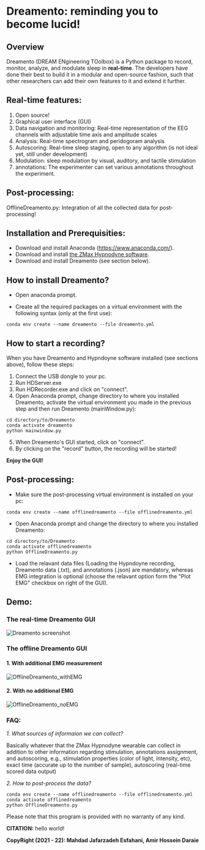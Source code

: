 # Dreamento: reminding you to become lucid!

## Overview

Dreamento (DREAM ENgineering TOolbox) is a Python package to record, monitor, analyze, and modulate sleep in **real-time**. The developers have done their best to build it in a modular and open-source fashion, such that other researchers can add their own features to it and extend it further. 

## Real-time features:
1. Open source!
2. Graphical user interface (GUI)
3. Data navigation and monitoring: Real-time representation of the EEG channels with adjustable time axis and amplitude scales
4. Analysis: Real-time spectrogram and peridogoram analysis
5. Autoscoring: Real-time sleep staging, open to any algorithm  (is not ideal yet, still under development)
6. Modulation: sleep modulation by visual, auditory, and tactile stimulation
7. annotations: The experimenter can set various annotations throughout the experiment.

## Post-processing:
OfflineDreamento.py: Integration of all the collected data for post-processing!

## Installation and Prerequisities: 
- Download and install Anaconda (https://www.anaconda.com/).
- Download and install [the ZMax Hypnodyne software](https://hypnodynecorp.com/downloads.php).
- Download and install Dreamento (see section below).

## How to install Dreamento?
- Open anaconda prompt.

- Create all the required packages on a virtual environment with the following syntax (only at the first use):
```
conda env create --name dreamento --file dreamento.yml
```
## How to start a recording?
When you have Dreamento and Hypndoyne software installed (see sections above), follow these steps:
1. Connect the USB dongle to your pc.
2. Run HDServer.exe
3. Run HDRecorder.exe and click on "connect".
4. Open Anaconda prompt, change directory to where you installed Dreamento, activate the virtual environment you made in the previous step and then run Dreamento (mainWindow.py):
```
cd directory/to/Dreamento
conda activate dreamento
python mainwindow.py
```
5. When Dreamento's GUI started, click on "connect".
6. By clicking on the "record" button,  the recording will be started!

**Enjoy the GUI!**

## Post-processing:
- Make sure the post-processing virtual environment is installed on your pc:
```
conda env create --name offlinedreamento --file offlinedreamento.yml
```
- Open Anaconda prompt and change the directory to where you installed Dreamento:
```
cd directory/to/Dreamento
conda activate offlinedreamento
python OfflineDreamento.py
```
- Load the relavant data files (Loading the Hypndoyne recording, Dreamento data (.txt), and annotations (.json) are mandatory, whereas EMG integration is optional (choose the relavant option form the "Plot EMG" checkbox on right of the GUI).


## Demo:
### The real-time Dreamento GUI
![Dreamento screenshot](https://user-images.githubusercontent.com/48684369/177725424-9aca75e7-62c9-46c0-8a27-c17579fa8c47.png)

### The offline Dreamento GUI 
#### 1. With additional EMG measurement

![OfflineDreamento_withEMG](https://user-images.githubusercontent.com/48684369/177753415-a32ecb4c-a599-4212-bc03-b34b3de662dc.png)


#### 2. With no additional EMG
![OfflineDreamento_noEMG](https://user-images.githubusercontent.com/48684369/177753749-0a9b27d6-5586-4e4b-84e4-8a2284c14807.png)


### FAQ:
*1. What sources of informaion we can collect?*

Basically whatever that the ZMax Hypnodyne wearable can collect in addition to other information regarding stimulation, annotations assignment, and autoscoring, e.g., stimulation properties (color of light, intensity, etc), exact time (accurate up to the number of sample), autoscoring (real-time scored data output)

*2. How to post-process the data?*  

```
conda env create --name offlinedreamento --file offlinedreamento.yml
conda activate offlinedreamento
python OfflineDreamento.py
```

Please note that this program is provided with no warranty of any kind.

**CITATION:**
hello world!


**CopyRight (2021 - 22): Mahdad Jafarzadeh Esfahani, Amir Hossein Daraie** 

